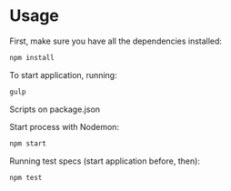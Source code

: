 # Usage

First, make sure you have all the dependencies installed:
```sh
npm install
```

To start application, running:

```sh
gulp
```

Scripts on package.json

Start process with Nodemon:
```sh
npm start
```

Running test specs (start application before, then):
```sh
npm test
```
